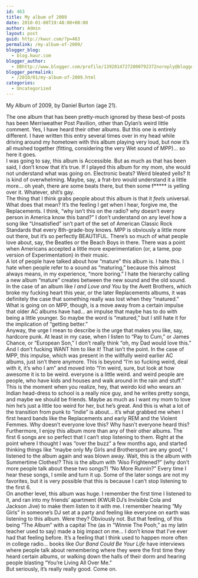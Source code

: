 ```yaml
---
id: 463
title: My album of 2009
date: 2010-01-08T19:48:00+00:00
author: Admin
layout: post
guid: http://kwur.com/?p=463
permalink: /my-album-of-2009/
blogger_blog:
  - blog.kwur.com
blogger_author:
  - DBhttp://www.blogger.com/profile/13920147272800792372noreply@blogger.com
blogger_permalink:
  - /2010/01/my-album-of-2009.html
categories:
  - Uncategorized
---
```

<div class="pf-content">
  <p>
    My Album of 2009, by Daniel Burton (age 21).
  </p>
  
  <div>
  </div>
  
  <div>
    The one album that has been pretty-much ignored by these best-of posts has been Merriweather Post Pavilion, other than Dylan&#8217;s weird little comment. Yes, I have heard their other albums. But this one is entirely different. I have written this entry several times over in my head while driving around my hometown with this album playing very loud, but now it&#8217;s all mushed together (fitting, considering the very Wet sound of MPP)&#8230; so here it goes.
  </div>
  
  <div>
  </div>
  
  <div>
    I was going to say, this album is Accessible. But as much as that has been said, I don&#8217;t know that it&#8217;s true. If I played this album for my mom, she would not understand what was going on. Electronic beats? Weird bleated yells? It is kind of overwhelming. Maybe, say, a frat-bro would understand it a little more&#8230; oh yeah, there are some beats there, but then some f***** is yelling over it. Whatever, shit&#8217;s gay.
  </div>
  
  <div>
  </div>
  
  <div>
    The thing that I think grabs people about this album is that it <i>feels </i>universal. What does that mean? It&#8217;s the feeling I get when I hear, forgive me, the Replacements. I think, &#8220;why isn&#8217;t this on the radio? why doesn&#8217;t every person in America know this band?&#8221; I don&#8217;t understand on any level how a song like &#8220;Unsatisfied&#8221; isn&#8217;t part of the set of American Classic Rock Standards that every 8th-grade-boy knows. MPP is obviously a little more out there, but it&#8217;s so perfectly BEAUTIFUL. There&#8217;s so much of what people love about, say, the Beatles or the Beach Boys in there. There was a point when Americans accepted a little more experimentation (or, a tame, pop version of Experimentation) in their music.
  </div>
  
  <div>
  </div>
  
  <div>
    A lot of people have talked about how &#8220;mature&#8221; this album is. I hate this. I hate when people refer to a sound as &#8220;maturing,&#8221; because this almost always means, in my experience, &#8220;more boring.&#8221; I hate the hierarchy calling a new album &#8220;mature&#8221; creates between the new sound and the old sound. In the case of an album like <i>I and Love and You </i>by the Avett Brothers, which broke my fucking heart this year, or the later Replacements albums, it was definitely the case that something really was lost when they &#8220;matured.&#8221; What is going on on MPP, though, is a move away from a certain impulse that older AC albums have had&#8230; an impulse that maybe has to do with being a little younger. So maybe the word is &#8220;matured,&#8221; but I still hate it for the implication of &#8220;getting better.&#8221;
  </div>
  
  <div>
  </div>
  
  <div>
    Anyway, the urge I mean to describe is the urge that makes you like, say, hardcore punk. At least in my case, when I listen to &#8220;Pay to Cum,&#8221; or James Chance, or &#8220;European Son,&#8221; I don&#8217;t really think &#8220;oh, my Dad would love this.&#8221; And I don&#8217;t fucking WANT him to like it! That isn&#8217;t the point. In the case of MPP, this impulse, which was present in the willfully weird earlier AC albums, just isn&#8217;t there anymore. This is beyond &#8220;I&#8217;m so fucking weird, deal with it, it&#8217;s who I am&#8221; and moved into &#8220;I&#8217;m weird, sure, but look at how awesome it is to be weird. everyone is a little weird. and weird people are people, who have kids and houses and walk around in the rain and stuff.&#8221; This is the moment when you realize, hey, that weirdo kid who wears an Indian head-dress to school is a really nice guy, and he writes pretty songs, and maybe we should be friends. Maybe as much as I want my mom to love him he&#8217;s just a little too weird for her, but he&#8217;s great. And this is what a lot of the transition from punk to &#8220;indie&#8221; is about&#8230; it&#8217;s what grabbed me when I first heard bands like the Replacements and early REM and the Violent Femmes. Why doesn&#8217;t everyone love this? Why hasn&#8217;t everyone heard this?
  </div>
  
  <div>
  </div>
  
  <div>
    Furthermore, I enjoy this album more than any of their other albums. The first 6 songs are so perfect that I can&#8217;t stop listening to them. Right at the point where I thought I was &#8220;over the buzz&#8221; a few months ago, and started thinking things like &#8220;maybe only My Girls and Brothersport are any good,&#8221; I listened to the album again and was blown away. Wait, this is the album with Summertime Clothes!? This is the album with &#8220;Also Frightened?&#8221; (why don&#8217;t more people talk about these two songs?) &#8220;No More Runnin?&#8221; Every time I hear these songs, I smile and turn it up. Some of the later songs are not my favorites, but it is very possible that this is because I can&#8217;t stop listening to the first 6.
  </div>
  
  <div>
  </div>
  
  <div>
    On another level, this album was huge. I remember the first time I listened to it, and ran into my friends&#8217; apartment (KWUR DJ&#8217;s Invisible Cola and Jackson Jive) to make them listen to it with me. I remember hearing &#8220;My Girls&#8221; in someone&#8217;s DJ set at a party and feeling like everyone on earth was listening to this album. Were they? Obviously not. But that feeling, of this being &#8220;The Album&#8221; with a capital The (as in &#8220;Winnie The Pooh,&#8221; as my latin teacher used to say) made a big impact on me&#8230; I don&#8217;t know that I&#8217;ve ever had that feeling before. It&#8217;s a feeling that I think used to happen more often in college radio&#8230; books like <i>Our Band Could Be Your Life </i>have interviews where people talk about remembering where they were the first time they heard certain albums, or walking down the halls of their dorm and hearing people blasting &#8220;You&#8217;re Living All Over Me.&#8221;
  </div>
  
  <div>
  </div>
  
  <div>
    But seriously, it&#8217;s really really good. Come on.
  </div>
</div>